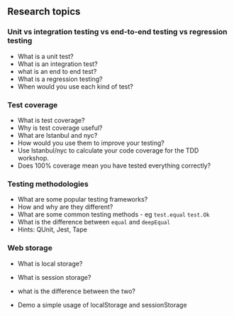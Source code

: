 ## Research topics

### Unit vs integration testing vs end-to-end testing vs regression testing

- What is a unit test?
- What is an integration test?
- what is an end to end test?
- What is a regression testing?
- When would you use each kind of test?

### Test coverage

- What is test coverage?
- Why is test coverage useful?
- What are Istanbul and nyc?
- How would you use them to improve your testing?
- Use Istanbul/nyc to calculate your code coverage for the TDD workshop.
- Does 100% coverage mean you have tested everything correctly?

### Testing methodologies
- What are some popular testing frameworks?
- How and why are they different?
- What are some common testing methods - eg `test.equal` `test.Ok`
- What is the difference between `equal` and `deepEqual`
- Hints: QUnit, Jest, Tape  


### Web storage
- What is local storage? 
- What is session storage? 
- what is the difference between the two?

- Demo a simple usage of localStorage and sessionStorage